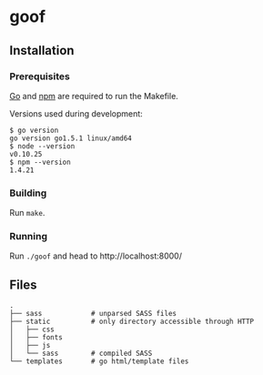 goof
====
## Installation
### Prerequisites
[Go](https://golang.org/) and [npm](https://www.npmjs.com/) are required to run
the Makefile.

Versions used during development:
```shell
$ go version
go version go1.5.1 linux/amd64
$ node --version
v0.10.25
$ npm --version
1.4.21
```

### Building
Run `make`.

### Running
Run `./goof` and head to http://localhost:8000/

## Files
```
.
├── sass            # unparsed SASS files
├── static          # only directory accessible through HTTP
│   ├── css
│   ├── fonts
│   ├── js
│   └── sass        # compiled SASS
└── templates       # go html/template files
```
